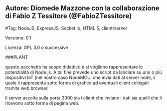 ## Autore: Diomede Mazzone con la collaborazione di Fabio Z Tessitore (@FabioZTessitore)

#Tag: NodeJS, ExpressJS, Socket.io, HTML 5, client/server

Versione: 0.1

Licenza: GPL 3.0 o successive

###PLANT

questo pacchetto ha scopo didattico e si vogliono rappresentare le potenzialità di Node.js. A tal fine prevede uno script da lanciare su uno o più dispositivi IoT (nel nostro caso NodeMCU, che invia dati al server node, il quale li rappresenta sotto forma di grafico ad eventuali client collegati tramite web browser.

il server ascolta sulla porta 3000 sia i client che inviano i dati sia quelli che li ricevono sotto forma di pagina web.



